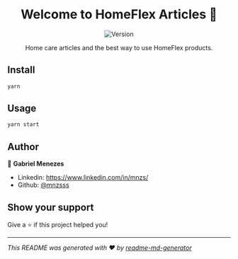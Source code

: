 <h1 align="center">Welcome to HomeFlex Articles 👋</h1>
<p align="center">
  <img alt="Version" src="https://img.shields.io/badge/version-0.1.0-blue.svg?cacheSeconds=2592000" />
</p>

<p align="center">Home care articles and the best way to use HomeFlex products.</p>

## Install

```sh
yarn
```

## Usage

```sh
yarn start
```

## Author

👤 **Gabriel Menezes**

- Linkedin: https://www.linkedin.com/in/mnzs/
- Github: [@mnzsss](https://github.com/mnzsss)

## Show your support

Give a ⭐️ if this project helped you!

---

_This README was generated with ❤️ by [readme-md-generator](https://github.com/kefranabg/readme-md-generator)_
